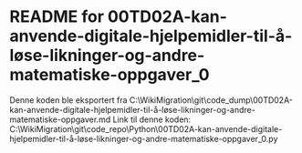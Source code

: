 # README for 00TD02A-kan-anvende-digitale-hjelpemidler-til-å-løse-likninger-og-andre-matematiske-oppgaver_0
Denne koden ble eksportert fra C:\WikiMigration\git\code_dump\00TD02A-kan-anvende-digitale-hjelpemidler-til-å-løse-likninger-og-andre-matematiske-oppgaver.md
Link til denne koden: C:\WikiMigration\git\code_repo\Python\00TD02A-kan-anvende-digitale-hjelpemidler-til-å-løse-likninger-og-andre-matematiske-oppgaver_0.py
